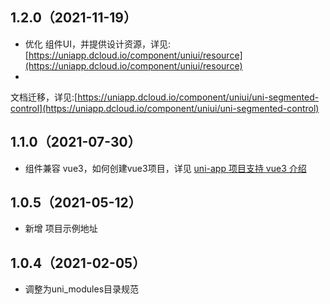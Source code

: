 ## 1.2.0（2021-11-19）

- 优化
  组件UI，并提供设计资源，详见:[https://uniapp.dcloud.io/component/uniui/resource](https://uniapp.dcloud.io/component/uniui/resource)
-

文档迁移，详见:[https://uniapp.dcloud.io/component/uniui/uni-segmented-control](https://uniapp.dcloud.io/component/uniui/uni-segmented-control)

## 1.1.0（2021-07-30）

- 组件兼容 vue3，如何创建vue3项目，详见 [uni-app 项目支持 vue3 介绍](https://ask.dcloud.net.cn/article/37834)

## 1.0.5（2021-05-12）

- 新增 项目示例地址

## 1.0.4（2021-02-05）

- 调整为uni_modules目录规范
